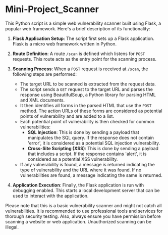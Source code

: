 # Mini-Project_Scanner
This Python script is a simple web vulnerability scanner built using Flask, a popular web framework. Here's a brief description of its functionality:

1. **Flask Application Setup**: The script first sets up a Flask application. Flask is a micro web framework written in Python.

2. **Route Definition**: A route `/scan` is defined which listens for `POST` requests. This route acts as the entry point for the scanning process.

3. **Scanning Process**: When a `POST` request is received at `/scan`, the following steps are performed:
    - The target URL to be scanned is extracted from the request data.
    - The script sends a `GET` request to the target URL and parses the response using BeautifulSoup, a Python library for parsing HTML and XML documents.
    - It then identifies all forms in the parsed HTML that use the `POST` method. The action URLs of these forms are considered as potential points of vulnerability and are added to a list.
    - Each potential point of vulnerability is then checked for common vulnerabilities:
        - **SQL Injection**: This is done by sending a payload that manipulates the SQL query. If the response does not contain 'error', it is considered as a potential SQL injection vulnerability.
        - **Cross-Site Scripting (XSS)**: This is done by sending a payload that includes a script. If the response contains 'alert', it is considered as a potential XSS vulnerability.
    - If any vulnerability is found, a message is returned indicating the type of vulnerability and the URL where it was found. If no vulnerabilities are found, a message indicating the same is returned.

4. **Application Execution**: Finally, the Flask application is run with debugging enabled. This starts a local development server that can be used to interact with the application.

Please note that this is a basic vulnerability scanner and might not catch all vulnerabilities. It is recommended to use professional tools and services for thorough security testing. Also, always ensure you have permission before scanning a website or web application. Unauthorized scanning can be illegal.
